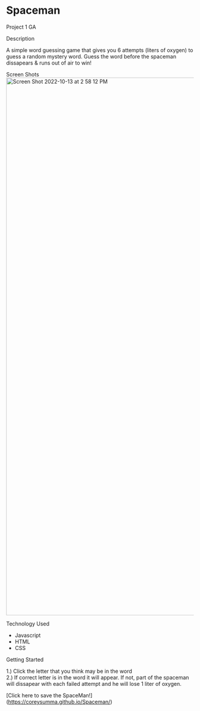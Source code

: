 # Spaceman
Project 1 GA

Description

A simple word guessing game that gives you 6 attempts (liters of oxygen) 
to guess a random mystery word.  Guess the word before the spaceman dissapears
& runs out of air to win!

Screen Shots
<img width="1440" alt="Screen Shot 2022-10-13 at 2 58 12 PM" src="https://user-images.githubusercontent.com/66542022/195684507-63cc6433-3003-4c42-8642-26987278697d.png">

Technology Used
  - Javascript
  - HTML
  - CSS
  
  Getting Started
  
  1.) Click the letter that you think may be in the word<br>
  2.) If  correct letter is in the word it will appear.  If not, part of the spaceman       will dissapear with each failed attempt and he will lose 1 liter of oxygen.
  
  [Click here to save the SpaceMan!] (https://coreysumma.github.io/Spaceman/)
  
  
  

